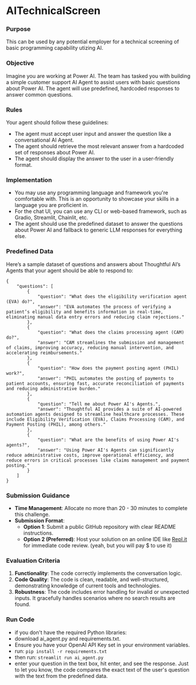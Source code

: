 # AITechnicalScreen

### Purpose

This can be used by any potential employer for a technical screening of basic programming capability utizing AI.

### Objective

Imagine you are working at Power AI. The team has tasked you with building a simple customer support AI Agent to assist users with basic questions about Power AI. The agent will use predefined, hardcoded responses to answer common questions.

### Rules

Your agent should follow these guidelines:

- The agent must accept user input and answer the question like a conversational AI Agent.
- The agent should retrieve the most relevant answer from a hardcoded set of responses about Power AI.
- The agent should display the answer to the user in a user-friendly format.

### Implementation

- You may use any programming language and framework you're comfortable with. This is an opportunity to showcase your skills in a language you are proficient in.
- For the chat UI, you can use any CLI or web-based framework, such as Gradio, Streamlit, Chainlit, etc.
- The agent should use the predefined dataset to answer the questions about Power AI and fallback to generic LLM responses for everything else.

### **Predefined Data**

Here’s a sample dataset of questions and answers about Thoughtful AI’s Agents that your agent should be able to respond to:
```
{
    "questions": [
        {
            "question": "What does the eligibility verification agent (EVA) do?",
            "answer": "EVA automates the process of verifying a patient’s eligibility and benefits information in real-time, eliminating manual data entry errors and reducing claim rejections."
        },
        {
            "question": "What does the claims processing agent (CAM) do?",
            "answer": "CAM streamlines the submission and management of claims, improving accuracy, reducing manual intervention, and accelerating reimbursements."
        },
        {
            "question": "How does the payment posting agent (PHIL) work?",
            "answer": "PHIL automates the posting of payments to patient accounts, ensuring fast, accurate reconciliation of payments and reducing administrative burden."
        },
        {
            "question": "Tell me about Power AI's Agents.",
            "answer": "Thoughtful AI provides a suite of AI-powered automation agents designed to streamline healthcare processes. These include Eligibility Verification (EVA), Claims Processing (CAM), and Payment Posting (PHIL), among others."
        },
        {
            "question": "What are the benefits of using Power AI's agents?",
            "answer": "Using Power AI's Agents can significantly reduce administrative costs, improve operational efficiency, and reduce errors in critical processes like claims management and payment posting."
        }
    ]
}
```
### Submission Guidance

- **Time Management**: Allocate no more than 20 - 30 minutes to complete this challenge.
- **Submission Format**:
    - **Option 1**: Submit a public GitHub repository with clear README instructions.
    - **Option 2 (Preferred)**: Host your solution on an online IDE like [Repl.it](http://repl.it/) for immediate code review. (yeah, but you will pay $ to use it)

### Evaluation Criteria

1. **Functionality**: The code correctly implements the conversation logic.
2. **Code Quality**: The code is clean, readable, and well-structured, demonstrating knowledge of current tools and technologies.
3. **Robustness**: The code includes error handling for invalid or unexpected inputs. It gracefully handles scenarios where no search results are found.

### Run Code
 - if you don't have the required Python libraries:
 - download ai_agent.py and requirements.txt.
 - Ensure you have your OpenAI API Key set in your environment variables.
 - run: ```pip install -r requirements.txt```
 - then run: ```streamlit run ai_agent.py```
 - enter your question in the text box, hit enter, and see the response.
 Just to let you know, the code compares the exact text of the user's question with the text from the predefined data.
